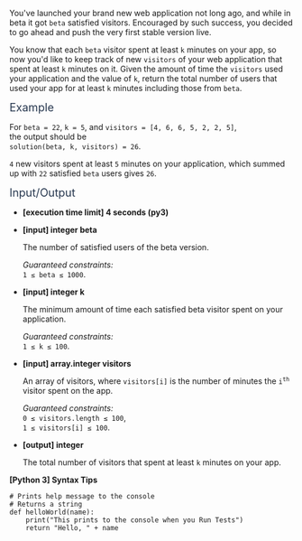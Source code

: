 <p>You've launched your brand new web application not long ago, and while in beta it got <code>beta</code> satisfied visitors. Encouraged by such success, you decided to go ahead and push the very first stable version live.</p>
<p>You know that each <code>beta</code> visitor spent at least <code>k</code> minutes on your app, so now you'd like to keep track of new <code>visitors</code> of your web application that spent at least <code>k</code> minutes on it. Given the amount of time the <code>visitors</code> used your application and the value of <code>k</code>, return the total number of users that used your app for at least <code>k</code> minutes including those from <code>beta</code>.</p>
<p><span class="markdown--header" style="color:#2b3b52;font-size:1.4em">Example</span></p>
<p>For <code>beta = 22</code>, <code>k = 5</code>, and <code>visitors = [4, 6, 6, 5, 2, 2, 5]</code>,<br />
the output should be<br />
<code>solution(beta, k, visitors) = 26</code>.</p>
<p><code>4</code> new visitors spent at least <code>5</code> minutes on your application, which summed up with <code>22</code> satisfied <code>beta</code> users gives <code>26</code>.</p>
<p><span class="markdown--header" style="color:#2b3b52;font-size:1.4em">Input/Output</span></p>
<ul>
<li>
<p><strong>[execution time limit] 4 seconds (py3)</strong></p>
</li>
<li>
<p><strong>[input] integer beta</strong></p>
<p>The number of satisfied users of the beta version.</p>
<p><em>Guaranteed constraints:</em><br />
<code>1 ≤ beta ≤ 1000</code>.</p>
</li>
<li>
<p><strong>[input] integer k</strong></p>
<p>The minimum amount of time each satisfied beta visitor spent on your application.</p>
<p><em>Guaranteed constraints:</em><br />
<code>1 ≤ k ≤ 100</code>.</p>
</li>
<li>
<p><strong>[input] array.integer visitors</strong></p>
<p>An array of visitors, where <code>visitors[i]</code> is the number of minutes the <code>i<sup>th</sup></code> visitor spent on the app.</p>
<p><em>Guaranteed constraints:</em><br />
<code>0 ≤ visitors.length ≤ 100</code>,<br />
<code>1 ≤ visitors[i] ≤ 100</code>.</p>
</li>
<li>
<p><strong>[output] integer</strong></p>
<p>The total number of visitors that spent at least <code>k</code> minutes on your app.</p>
</li>
</ul>
<p><strong>[Python 3] Syntax Tips</strong></p>
<pre><code class="language-python"><span class="hljs-comment"># Prints help message to the console</span>
<span class="hljs-comment"># Returns a string</span>
<span class="hljs-keyword">def</span> <span class="hljs-title function_">helloWorld</span>(<span class="hljs-params">name</span>):
    <span class="hljs-built_in">print</span>(<span class="hljs-string">"This prints to the console when you Run Tests"</span>)
    <span class="hljs-keyword">return</span> <span class="hljs-string">"Hello, "</span> + name

</code></pre>
